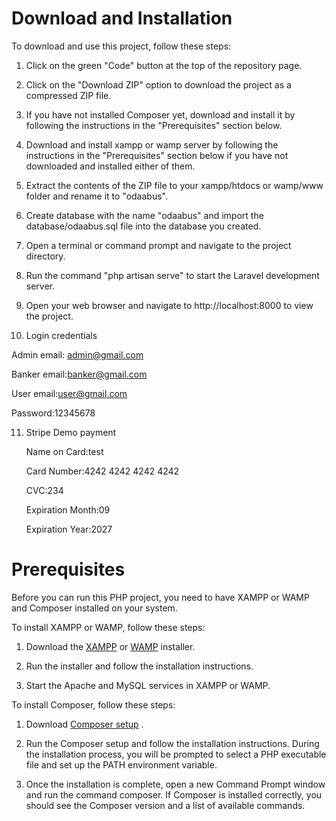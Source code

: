 # Download and Installation
To download and use this project, follow these steps:

1. Click on the green "Code" button at the top of the repository page. 

2. Click on the "Download ZIP" option to download the project as a compressed ZIP file.

3. If you have not installed Composer yet, download and install it by following the instructions in the "Prerequisites" section below.

4. Download and install xampp or wamp server by following the instructions in the "Prerequisites" section below if you have not downloaded and installed either of them.

5. Extract the contents of the ZIP file to your xampp/htdocs or wamp/www folder and rename it to "odaabus".

6. Create database with the name "odaabus" and import the database/odaabus.sql file into the database you created.

7. Open a terminal or command prompt and navigate to the project directory.

8. Run the command "php artisan serve" to start the Laravel development server.

9. Open your web browser and navigate to http://localhost:8000 to view the project.

10. Login credentials
  
   Admin
   email: admin@gmail.com
   
   Banker
   email:banker@gmail.com
   
   User
   email:user@gmail.com
   
   Password:12345678

11. Stripe Demo payment
   
      Name on Card:test
   
      Card Number:4242 4242 4242 4242
   
      CVC:234
   
      Expiration Month:09
   
      Expiration Year:2027

   # Prerequisites
Before you can run this PHP project, you need to have XAMPP or WAMP and Composer installed on your system.

To install XAMPP or WAMP, follow these steps:

1. Download the <a href="https://www.apachefriends.org/download.html"> XAMPP</a> or <a href="https://sourceforge.net/projects/wampserver/">WAMP</a> installer.

2. Run the installer and follow the installation instructions.

3. Start the Apache and MySQL services in XAMPP or WAMP.

To install Composer, follow these steps:

1. Download <a href="https://getcomposer.org/Composer-Setup.exe">Composer setup</a> .
2. Run the Composer setup  and follow the installation instructions. During the installation process, you will be prompted to select a PHP executable file and set up the PATH environment variable.

3. Once the installation is complete, open a new Command Prompt window and run the command composer. If Composer is installed correctly, you should see the Composer version and a list of available commands.

